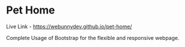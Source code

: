 # Pet Home

Live Link - https://webunnydev.github.io/pet-home/

Complete Usage of Bootstrap for the flexible and responsive webpage.
